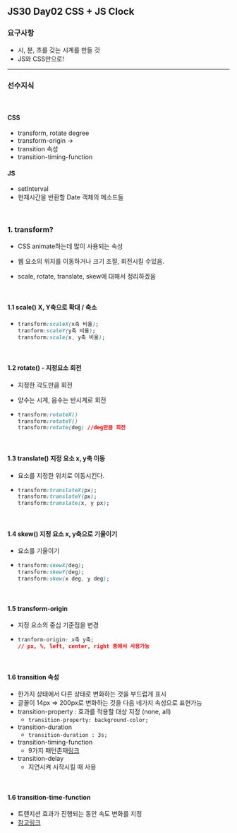 ## JS30 Day02 CSS + JS Clock



### 요구사항

- 시, 분, 초를 갖는 시계를 만들 것
- JS와 CSS만으로!

---

### 선수지식

<br>

#### CSS

- transform, rotate degree
- transform-origin ->
- transition 속성
- transition-timing-function

#### JS

- setInterval
- 현재시간을 반환할 Date 객체의 메소드들

<br>



### 1. transform?

- CSS animate하는데 많이 사용되는 속성
- 웹 요소의 위치를 이동하거나 크기 조절, 회전시킬 수있음.

- scale, rotate, translate, skew에 대해서 정리하겠음

<br>

#### 1.1 scale() X, Y축으로 확대 / 축소

- ```css
  transform:scaleX(x축 비율);
  tranform:scaleY(y축 비율);
  transform:scale(x, y축 비율);
  ```

  

<br>

#### 1.2 rotate() - 지정요소 회전

- 지정한 각도만큼 회전

- 양수는 시계, 음수는 반시계로 회전

- ```css
  transform:rotateX()
  transform:rotateY()
  transform:rotate(deg) //deg만큼 회전
  ```

<br>

#### 1.3 translate() 지정 요소 x, y축 이동

- 요소를 지정한 위치로 이동시킨다.

- ```css
  transform:translateX(px);
  transform:translateY(px);
  transform:translate(x, y px);
  ```

  

<br>

#### 1.4 skew() 지정 요소 x, y축으로 기울이기

- 요소를 기울이기

- ```css
  transform:skewX(deg);
  transform:skewY(deg);
  transform:skew(x deg, y deg);
  ```

  <br>

#### 1.5 transform-origin

- 지정 요소의 중심 기준점을 변경

- ```css
  tranform-origin: x축 y축;
  // px, %, left, center, right 중에서 사용가능
  ```

<br>

#### 1.6 transition 속성

- 한가지 상태에서 다른 상태로 변화하는 것을 부드럽게 표시
- 글꼴이 14px => 200px로 변화하는 것을 다음 네가지 속성으로 표현가능
- transition-property : 효과를 적용할 대상 지정 (none, all)
  - `transition-property: background-color;`
- transition-duration
  - `transition-duration : 3s;`
- transition-timing-function
  - 9가지 패턴존재[링크](https://m.blog.naver.com/PostView.nhn?blogId=skydoor2014&logNo=221149834262&proxyReferer=https:%2F%2Fwww.google.com%2F)
- transition-delay
  - 지연시켜 시작시킬 때 사용

<br>

#### 1.6 transition-time-function

- 트랜지션 효과가 진행되는 동안 속도 변화를 지정
- [참고링크](https://aboooks.tistory.com/383)

